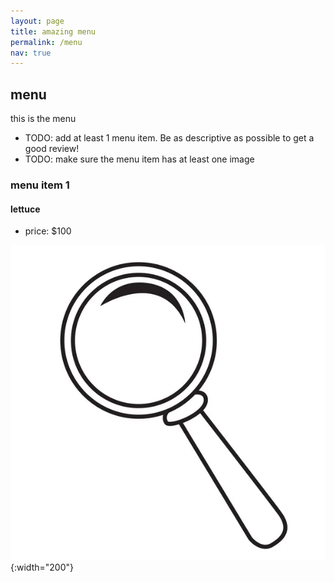 ```yaml
---
layout: page
title: amazing menu
permalink: /menu
nav: true
---
```


## menu

this is the menu

- TODO: add at least 1 menu item. Be as descriptive as possible to get a good review!
- TODO: make sure the menu item has at least one image

### menu item 1

#### lettuce

- price: $100

![lettuce](assets/images/magnifying-glass-logo.jpeg){:width="200"}
